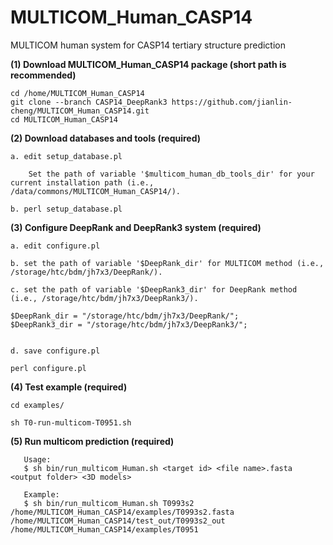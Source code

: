 # MULTICOM_Human_CASP14
MULTICOM human system for CASP14 tertiary structure prediction


**(1) Download MULTICOM_Human_CASP14 package (short path is recommended)**

```
cd /home/MULTICOM_Human_CASP14
git clone --branch CASP14_DeepRank3 https://github.com/jianlin-cheng/MULTICOM_Human_CASP14.git
cd MULTICOM_Human_CASP14
```

**(2) Download databases and tools (required)**

```
a. edit setup_database.pl

    Set the path of variable '$multicom_human_db_tools_dir' for your current installation path (i.e., /data/commons/MULTICOM_Human_CASP14/).

b. perl setup_database.pl
```

**(3) Configure DeepRank and DeepRank3 system (required)**

```
a. edit configure.pl

b. set the path of variable '$DeepRank_dir' for MULTICOM method (i.e., /storage/htc/bdm/jh7x3/DeepRank/).

c. set the path of variable '$DeepRank3_dir' for DeepRank method (i.e., /storage/htc/bdm/jh7x3/DeepRank3/).

$DeepRank_dir = "/storage/htc/bdm/jh7x3/DeepRank/";
$DeepRank3_dir = "/storage/htc/bdm/jh7x3/DeepRank3/";


d. save configure.pl

perl configure.pl
```

**(4) Test example (required)**

```
cd examples/

sh T0-run-multicom-T0951.sh
```


**(5) Run multicom prediction (required)**

```
   Usage:
   $ sh bin/run_multicom_Human.sh <target id> <file name>.fasta  <output folder> <3D models>

   Example:
   $ sh bin/run_multicom_Human.sh T0993s2 /home/MULTICOM_Human_CASP14/examples/T0993s2.fasta /home/MULTICOM_Human_CASP14/test_out/T0993s2_out /home/MULTICOM_Human_CASP14/examples/T0951
```
